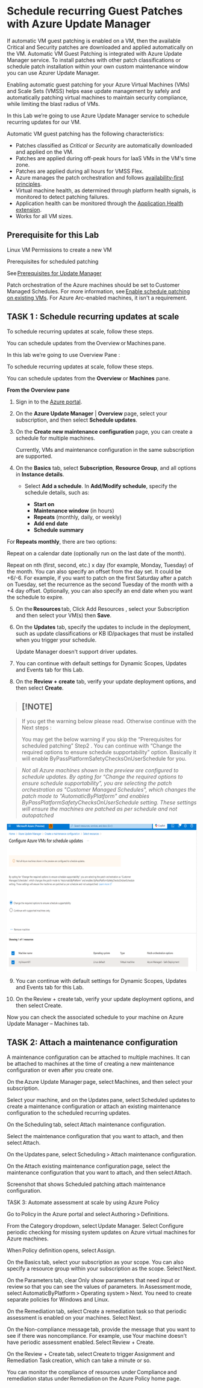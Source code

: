 # Schedule recurring Guest Patches with Azure Update Manager

If automatic VM guest patching is enabled on a VM, then the available Critical and Security patches are downloaded and applied automatically on the VM. Automatic VM Guest Patching is integrated with Azure Update Manager service.
To install patches with other patch classifications or schedule patch installation within your own custom maintenance window you can use Azurer Update Manager. 

Enabling automatic guest patching for your Azure Virtual Machines (VMs) and Scale Sets (VMSS) helps ease update management by safely and automatically patching virtual machines to maintain security compliance, while limiting the blast radius of VMs. 

In this Lab we’re going to use Azure Update Manager service to schedule recurring updates for our VM.  

Automatic VM guest patching has the following characteristics:
- Patches classified as *Critical* or *Security* are automatically downloaded and applied on the VM.
- Patches are applied during off-peak hours for IaaS VMs in the VM's time zone.
- Patches are applied during all hours for VMSS Flex.
- Azure manages the patch orchestration and follows [availability-first principles](https://learn.microsoft.com/en-us/azure/virtual-machines/automatic-vm-guest-patching#availability-first-updates).
- Virtual machine health, as determined through platform health signals, is monitored to detect patching failures.
- Application health can be monitored through the [Application Health extension](https://learn.microsoft.com/en-us/azure/virtual-machine-scale-sets/virtual-machine-scale-sets-health-extension?tabs=rest-api).
- Works for all VM sizes.
 

 



 

## Prerequisite for this Lab 

Linux VM
Permissions to create a new VM 

Prerequisites for scheduled patching 

See [Prerequisites for Update Manager](https://learn.microsoft.com/en-us/azure/update-manager/prerequisites) 

Patch orchestration of the Azure machines should be set to Customer Managed Schedules. For more information, see [Enable schedule patching on existing VMs](https://learn.microsoft.com/en-us/azure/update-manager/prerequsite-for-schedule-patching?tabs=new-prereq-portal%2Cauto-portal#enable-schedule-patching-on-azure-vms). For Azure Arc-enabled machines, it isn't a requirement. 

 

## TASK 1 : Schedule recurring updates at scale 

To schedule recurring updates at scale, follow these steps. 

You can schedule updates from the Overview or Machines pane. 

In this lab we’re going to use Overview Pane :  



To schedule recurring updates at scale, follow these steps.

You can schedule updates from the **Overview** or **Machines** pane.

**From the Overview pane**

1. Sign in to the [Azure portal](https://portal.azure.com).

1. On the **Azure Update Manager** | **Overview** page, select your subscription, and then select **Schedule updates**.

1. On the **Create new maintenance configuration** page, you can create a schedule for multiple machines.

	Currently, VMs and maintenance configuration in the same subscription are supported.

1. On the **Basics** tab, select **Subscription**, **Resource Group**, and all options in **Instance details**.
	- Select **Add a schedule**. In **Add/Modify schedule**, specify the schedule details, such as:
	
		- **Start on**
		- **Maintenance window** (in hours)
		- **Repeats** (monthly, daily, or weekly)
		- **Add end date**
		- **Schedule summary**

For **Repeats monthly**, there are two options: 

Repeat on a calendar date (optionally run on the last date of the month). 

Repeat on nth (first, second, etc.) x day (for example, Monday, Tuesday) of the month. You can also specify an offset from the day set. It could be +6/-6. For example, if you want to patch on the first Saturday after a patch on Tuesday, set the recurrence as the second Tuesday of the month with a +4 day offset. Optionally, you can also specify an end date when you want the schedule to expire. 

5. On the **Resources** tab, Click  Add Resources , select your Subscription and then select your VM(s) then **Save**. 

6. On the **Updates** tab, specify the updates to include in the deployment, such as update classifications or KB ID/packages that must be installed when you trigger your schedule.

	Update Manager doesn't support driver updates.

7. You can continue with default settings for  Dynamic Scopes, Updates and Events tab for this Lab.  

8. On the **Review + create** tab, verify your update deployment options, and then select **Create**.
 
> ## [!NOTE]

>  If you get the warning below please read. Otherwise continue with the Next steps :   
>  
>  You may get the below warning if you skip the  “Prerequisites for scheduled patching” Step2 . You can continue with “Change the required options to ensure schedule supportability” option. Basically it will enable ByPassPlatformSafetyChecksOnUserSchedule for you.  


>  *Not all Azure machines shown in the preview are configured to schedule updates. By opting for “Change the required options to ensure schedule supportability”, you are selecting the patch orchestration as "Customer Managed Schedules", which changes the patch mode to "AutomaticByPlatform" and enables ByPassPlatformSafetyChecksOnUserSchedule setting. These settings will ensure the machines are patched as per schedule and not autopatched*


![error](image.png)
 

9. You can continue with default settings for  Dynamic Scopes, Updates and Events tab for this Lab.  

10. On the Review + create tab, verify your update deployment options, and then select Create. 

Now you can check  the associated schedule to your machine on Azure Update Manager – Machines tab.  


## TASK 2: Attach a maintenance configuration 

A maintenance configuration can be attached to multiple machines. It can be attached to machines at the time of creating a new maintenance configuration or even after you create one. 

On the Azure Update Manager page, select Machines, and then select your subscription. 

Select your machine, and on the Updates pane, select Scheduled updates to create a maintenance configuration or attach an existing maintenance configuration to the scheduled recurring updates. 

On the Scheduling tab, select Attach maintenance configuration. 

Select the maintenance configuration that you want to attach, and then select Attach. 

On the Updates pane, select Scheduling > Attach maintenance configuration. 

On the Attach existing maintenance configuration page, select the maintenance configuration that you want to attach, and then select Attach. 

 

Screenshot that shows Scheduled patching attach maintenance configuration. 

 

 

TASK 3: Automate assessment at scale by using Azure Policy 

Go to Policy in the Azure portal and select Authoring > Definitions. 

From the Category dropdown, select Update Manager. Select Configure periodic checking for missing system updates on Azure virtual machines for Azure machines. 

When Policy definition opens, select Assign. 

On the Basics tab, select your subscription as your scope. You can also specify a resource group within your subscription as the scope. Select Next. 

On the Parameters tab, clear Only show parameters that need input or review so that you can see the values of parameters. In Assessment mode, select AutomaticByPlatform > Operating system > Next. You need to create separate policies for Windows and Linux. 

On the Remediation tab, select Create a remediation task so that periodic assessment is enabled on your machines. Select Next. 

On the Non-compliance message tab, provide the message that you want to see if there was noncompliance. For example, use Your machine doesn't have periodic assessment enabled. Select Review + Create. 

On the Review + Create tab, select Create to trigger Assignment and Remediation Task creation, which can take a minute or so. 

You can monitor the compliance of resources under Compliance and remediation status under Remediation on the Azure Policy home page. 

 